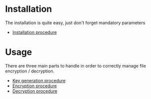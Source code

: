 # Installation

The installation is quite easy, just don't forget mandatory parameters
  * [Installation procedure](installation_proc.md)
 
# Usage

There are three main parts to handle in order to correctly manage file encryption / decryption.
  * [Key generation procedure](key_generation_proc.md)
  * [Encryption procedure](encryption_proc.md)
  * [Decryption procedure](decryption_proc.md)
  
